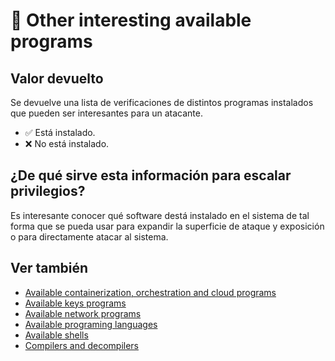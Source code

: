 # 🧪 Other interesting available programs

## Valor devuelto
Se devuelve una lista de verificaciones de distintos programas instalados que pueden ser interesantes para un atacante.

- ✅ Está instalado.
- ❌ No está instalado.

## ¿De qué sirve esta información para escalar privilegios?
Es interesante conocer qué software destá instalado en el sistema de tal forma que se pueda usar para expandir la superficie de ataque y exposición o para directamente atacar al sistema.

## Ver también
- [Available containerization, orchestration and cloud programs](containersoft)
- [Available keys programs](keysoft)
- [Available network programs](netsoft)
- [Available programing languages](programming)
- [Available shells](shells)
- [Compilers and decompilers](compilers)